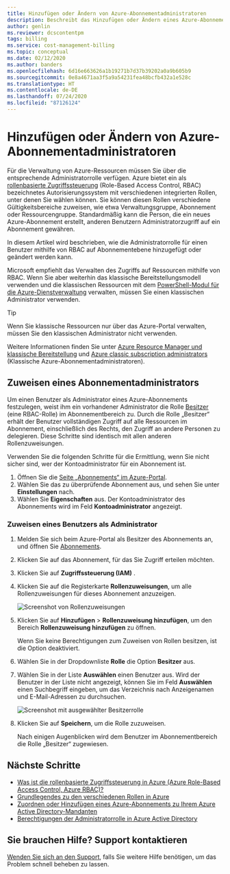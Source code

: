 ```yaml
---
title: Hinzufügen oder Ändern von Azure-Abonnementadministratoren
description: Beschreibt das Hinzufügen oder Ändern eines Azure-Abonnementadministrators mithilfe der rollenbasierten Zugriffssteuerung (Role-based Access Control, RBAC).
author: genlin
ms.reviewer: dcscontentpm
tags: billing
ms.service: cost-management-billing
ms.topic: conceptual
ms.date: 02/12/2020
ms.author: banders
ms.openlocfilehash: 6d16e663626a1b19271b7d37b39202a0a9b605b9
ms.sourcegitcommit: 0e8a4671aa3f5a9a54231fea48bcfb432a1e528c
ms.translationtype: HT
ms.contentlocale: de-DE
ms.lasthandoff: 07/24/2020
ms.locfileid: "87126124"
---
```

# <a name="add-or-change-azure-subscription-administrators"></a>Hinzufügen oder Ändern von Azure-Abonnementadministratoren


Für die Verwaltung von Azure-Ressourcen müssen Sie über die entsprechende Administratorrolle verfügen. Azure bietet ein als [rollenbasierte Zugriffssteuerung](../../role-based-access-control/overview.md) (Role-Based Access Control, RBAC) bezeichnetes Autorisierungssystem mit verschiedenen integrierten Rollen, unter denen Sie wählen können. Sie können diesen Rollen verschiedene Gültigkeitsbereiche zuweisen, wie etwa Verwaltungsgruppe, Abonnement oder Ressourcengruppe. Standardmäßig kann die Person, die ein neues Azure-Abonnement erstellt, anderen Benutzern Administratorzugriff auf ein Abonnement gewähren.

In diesem Artikel wird beschrieben, wie die Administratorrolle für einen Benutzer mithilfe von RBAC auf Abonnementebene hinzugefügt oder geändert werden kann.

Microsoft empfiehlt das Verwalten des Zugriffs auf Ressourcen mithilfe von RBAC. Wenn Sie aber weiterhin das klassische Bereitstellungsmodell verwenden und die klassischen Ressourcen mit dem [PowerShell-Modul für die Azure-Dienstverwaltung](/powershell/module/servicemanagement/azure.service) verwalten, müssen Sie einen klassischen Administrator verwenden.

> [!TIP]
> Wenn Sie klassische Ressourcen nur über das Azure-Portal verwalten, müssen Sie den klassischen Administrator nicht verwenden.

Weitere Informationen finden Sie unter [Azure Resource Manager und klassische Bereitstellung](../../azure-resource-manager/management/deployment-models.md) und [Azure classic subscription administrators](../../role-based-access-control/classic-administrators.md) (Klassische Azure-Abonnementadministratoren).

<a name="add-an-admin-for-a-subscription"></a>

## <a name="assign-a-subscription-administrator"></a>Zuweisen eines Abonnementadministrators

Um einen Benutzer als Administrator eines Azure-Abonnements festzulegen, weist ihm ein vorhandener Administrator die Rolle [Besitzer](../../role-based-access-control/built-in-roles.md#owner) (eine RBAC-Rolle) im Abonnementbereich zu. Durch die Rolle „Besitzer“ erhält der Benutzer vollständigen Zugriff auf alle Ressourcen im Abonnement, einschließlich des Rechts, den Zugriff an andere Personen zu delegieren. Diese Schritte sind identisch mit allen anderen Rollenzuweisungen.

Verwenden Sie die folgenden Schritte für die Ermittlung, wenn Sie nicht sicher sind, wer der Kontoadministrator für ein Abonnement ist.

1. Öffnen Sie die [Seite „Abonnements“ im Azure-Portal](https://portal.azure.com/#blade/Microsoft_Azure_Billing/SubscriptionsBlade).
1. Wählen Sie das zu überprüfende Abonnement aus, und sehen Sie unter **Einstellungen** nach.
1. Wählen Sie **Eigenschaften** aus. Der Kontoadministrator des Abonnements wird im Feld **Kontoadministrator** angezeigt.

### <a name="to-assign-a-user-as-an-administrator"></a>Zuweisen eines Benutzers als Administrator

1. Melden Sie sich beim Azure-Portal als Besitzer des Abonnements an, und öffnen Sie [Abonnements](https://portal.azure.com/#blade/Microsoft_Azure_Billing/SubscriptionsBlade).

1. Klicken Sie auf das Abonnement, für das Sie Zugriff erteilen möchten.

1. Klicken Sie auf **Zugriffssteuerung (IAM)** .

1. Klicken Sie auf die Registerkarte **Rollenzuweisungen**, um alle Rollenzuweisungen für dieses Abonnement anzuzeigen.

    ![Screenshot von Rollenzuweisungen](./media/add-change-subscription-administrator/role-assignments.png)

1. Klicken Sie auf **Hinzufügen** > **Rollenzuweisung hinzufügen**, um den Bereich **Rollenzuweisung hinzufügen** zu öffnen.

    Wenn Sie keine Berechtigungen zum Zuweisen von Rollen besitzen, ist die Option deaktiviert.

1. Wählen Sie in der Dropdownliste **Rolle** die Option **Besitzer** aus.

1. Wählen Sie in der Liste **Auswählen** einen Benutzer aus. Wird der Benutzer in der Liste nicht angezeigt, können Sie im Feld **Auswählen** einen Suchbegriff eingeben, um das Verzeichnis nach Anzeigenamen und E-Mail-Adressen zu durchsuchen.

    ![Screenshot mit ausgewählter Besitzerrolle](./media/add-change-subscription-administrator/add-role.png)

1. Klicken Sie auf **Speichern**, um die Rolle zuzuweisen.

    Nach einigen Augenblicken wird dem Benutzer im Abonnementbereich die Rolle „Besitzer“ zugewiesen.

## <a name="next-steps"></a>Nächste Schritte

* [Was ist die rollenbasierte Zugriffssteuerung in Azure (Azure Role-Based Access Control, Azure RBAC)?](../../role-based-access-control/overview.md)
* [Grundlegendes zu den verschiedenen Rollen in Azure](../../role-based-access-control/rbac-and-directory-admin-roles.md)
* [Zuordnen oder Hinzufügen eines Azure-Abonnements zu Ihrem Azure Active Directory-Mandanten](../../active-directory/fundamentals/active-directory-how-subscriptions-associated-directory.md)
* [Berechtigungen der Administratorrolle in Azure Active Directory](../../active-directory/users-groups-roles/directory-assign-admin-roles.md)

## <a name="need-help-contact-support"></a>Sie brauchen Hilfe? Support kontaktieren

[Wenden Sie sich an den Support](https://portal.azure.com/?#blade/Microsoft_Azure_Support/HelpAndSupportBlade), falls Sie weitere Hilfe benötigen, um das Problem schnell beheben zu lassen.
